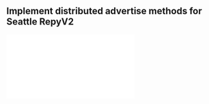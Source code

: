 ## Implement distributed advertise methods for Seattle RepyV2

![Xin Tong Tandon Research Poster, 2017](./media/Xin_Tong_summer17_research.pdf)